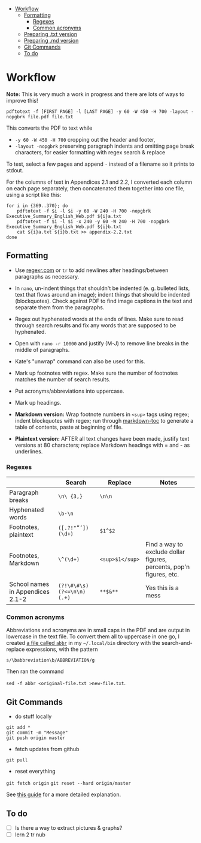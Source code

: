 - [	Workflow](#workflow)
  * [Formatting](#formatting)
    + [Regexes](#regexes)
    + [Common acronyms](#common-acronyms)
  * [Preparing .txt version](#preparing-txt-version)
  * [Preparing .md version](#preparing-md-version)
  * [Git Commands](#git-commands)
  * [To do](#to-do)

# Workflow

**Note:** This is very much a work in progress and there are lots of ways to improve this!

`pdftotext -f [FIRST PAGE] -l [LAST PAGE] -y 60 -W 450 -H 700 -layout -nopgbrk file.pdf file.txt`

This converts the PDF to text while

- `-y 60 -W 450 -H 700` cropping out the header and footer,
- `-layout -nopgbrk` preserving paragraph indents and omitting page break characters, for easier formatting with regex search & replace

To test, select a few pages and append ` - ` instead of a filename so it prints to stdout.

For the columns of text in Appendices 2.1 and 2.2, I converted each column on each page separately, then concatenated them together into one file, using a script like this:

```
for i in {369..370}; do
	pdftotext -f $i -l $i -y 60 -W 240 -H 700 -nopgbrk Executive_Summary_English_Web.pdf ${i}a.txt 
	pdftotext -f $i -l $i -x 240 -y 60 -W 240 -H 700 -nopgbrk Executive_Summary_English_Web.pdf ${i}b.txt 
	cat ${i}a.txt ${i}b.txt >> appendix-2.2.txt
done
```

## Formatting

- Use [regexr.com](http://regexr.com) or `tr` to add newlines after headings/between paragraphs as necessary.

- In `nano`, un-indent things that shouldn't be indented (e. g. bulleted lists, text that flows around an image); indent things that should be indented (blockquotes). Check against PDF to find image captions in the text and separate them from the paragraphs.

- Regex out hyphenated words at the ends of lines. Make sure to read through search results and fix any words that are supposed to be hyphenated.

- Open with `nano -r 10000` and justify (M-J) to remove line breaks in the middle of paragraphs.

- Kate's "unwrap" command can also be used for this.

- Mark up footnotes with regex. Make sure the number of footnotes matches the number of search results.

- Put acronyms/abbreviations into uppercase.

- Mark up headings.

- **Markdown version:** Wrap footnote numbers in `<sup>` tags using regex; indent blockquotes with regex; run through [markdown-toc](https://ecotrust-canada.github.io/markdown-toc/) to generate a table of contents, paste at beginning of file.

- **Plaintext version:** AFTER all text changes have been made, justify text versions at 80 characters; replace Markdown headings with = and - as underlines. 

### Regexes

| | Search | Replace | Notes |
| --- | --- | --- | --- |
| Paragraph breaks | `\n\ {3,}` | `\n\n` | |
| Hyphenated words | `\b-\n` | |
| Footnotes, plaintext | `([.?!"”’])(\d+)` | `$1^$2` | 
| Footnotes, Markdown | `\^(\d+)` | `<sup>$1</sup>` | Find a way to exclude dollar figures, percents, pop'n figures, etc. |
| School names in Appendices 2.1-2 | `(?!\#\#\s)(?<=\n\n)(.+)` | `**$&**` | Yes this is a mess |

### Common acronyms

Abbreviations and acronyms are in small caps in the PDF and are output in lowercase in the text file. To convert them all to uppercase in one go, I created [a file called `abbr`](abbr) in my `~/.local/bin` directory with the search-and-replace expressions, with the pattern

`s/\babbreviation\b/ABBREVIATION/g`

Then ran the command

`sed -f abbr <original-file.txt >new-file.txt`.

## Git Commands

- do stuff locally

```
git add *
git commit -m "Message"
git push origin master
```

- fetch updates from github

`git pull`

- reset everything

`git fetch origin`
`git reset --hard origin/master`

See [this guide](https://kbroman.org/github_tutorial/pages/routine.html) for a more detailed explanation.

## To do

- [ ] Is there a way to extract pictures & graphs?
- [ ] lern 2 tr nub
